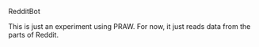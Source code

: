 RedditBot

This is just an experiment using PRAW. For now, it just reads data from the parts of Reddit.
